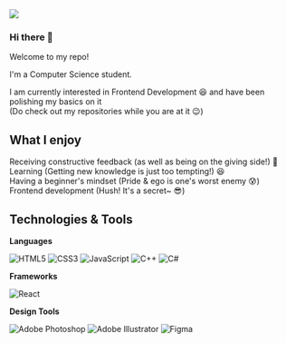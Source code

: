 <img src='https://user-images.githubusercontent.com/64846892/125523449-8c6fc34f-aa24-4951-93cb-1ef68632c351.png' />

### Hi there 👋

Welcome to my repo! 

I'm a Computer Science student.

I am currently interested in Frontend Development :satisfied:
and have been polishing my basics on it <br> 
(Do check out my repositories while you are at it :wink:)

## What I enjoy
Receiving constructive feedback (as well as being on the giving side!) :gift: <br>
Learning (Getting new knowledge is just too tempting!) :satisfied: <br>
Having a beginner's mindset (Pride & ego is one's worst enemy :cold_sweat:) <br>
Frontend development (Hush! It's a secret~ :sunglasses:)

## Technologies & Tools 
**Languages**

<img alt="HTML5" src="https://img.shields.io/badge/html5-%23E34F26.svg?style=for-the-badge&logo=html5&logoColor=white"/> <img alt="CSS3" src="https://img.shields.io/badge/css3-%231572B6.svg?style=for-the-badge&logo=css3&logoColor=white"/> <img alt="JavaScript" src="https://img.shields.io/badge/javascript-%23323330.svg?style=for-the-badge&logo=javascript&logoColor=%23F7DF1E"/>
<img alt="C++" src="https://img.shields.io/badge/c++-%2300599C.svg?style=for-the-badge&logo=c%2B%2B&logoColor=white"/>
<img alt="C#" src="https://img.shields.io/badge/c%23-%23239120.svg?style=for-the-badge&logo=c-sharp&logoColor=white"/>

**Frameworks**

<img alt="React" src="https://img.shields.io/badge/react-%2320232a.svg?style=for-the-badge&logo=react&logoColor=%2361DAFB"/>

**Design Tools**

<img alt="Adobe Photoshop" src="https://img.shields.io/badge/adobephotoshop-%2331A8FF.svg?style=for-the-badge&logo=adobephotoshop&logoColor=white"/> <img alt="Adobe Illustrator" src="https://img.shields.io/badge/adobeillustrator-%23FF9A00.svg?style=for-the-badge&logo=adobeillustrator&logoColor=white"/> <img alt="Figma" src="https://img.shields.io/badge/figma-%23F24E1E.svg?style=for-the-badge&logo=figma&logoColor=white"/>

<!-- <img align="center" src="https://github-readme-stats.vercel.app/api/top-langs/?username=a-amon" />
 -->
